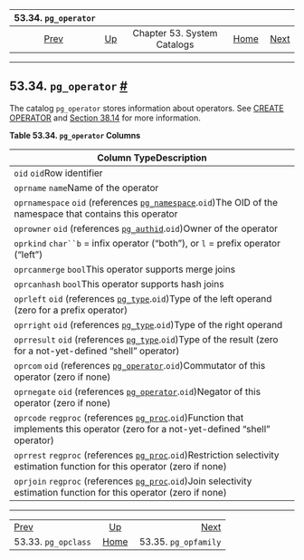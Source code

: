 <!--?xml version="1.0" encoding="UTF-8" standalone="no"?-->

|                 53.34. `pg_operator`                 |                                                   |                             |                                                       |                                                        |
| :--------------------------------------------------: | :------------------------------------------------ | :-------------------------: | ----------------------------------------------------: | -----------------------------------------------------: |
| [Prev](catalog-pg-opclass.html "53.33. pg_opclass")  | [Up](catalogs.html "Chapter 53. System Catalogs") | Chapter 53. System Catalogs | [Home](index.html "PostgreSQL 17devel Documentation") |  [Next](catalog-pg-opfamily.html "53.35. pg_opfamily") |

***

## 53.34. `pg_operator` [#](#CATALOG-PG-OPERATOR)

The catalog `pg_operator` stores information about operators. See [CREATE OPERATOR](sql-createoperator.html "CREATE OPERATOR") and [Section 38.14](xoper.html "38.14. User-Defined Operators") for more information.

**Table 53.34. `pg_operator` Columns**

| Column TypeDescription                                                                                                                                                        |
| ----------------------------------------------------------------------------------------------------------------------------------------------------------------------------- |
| `oid` `oid`Row identifier                                                                                                                                                     |
| `oprname` `name`Name of the operator                                                                                                                                          |
| `oprnamespace` `oid` (references [`pg_namespace`](catalog-pg-namespace.html "53.32. pg_namespace").`oid`)The OID of the namespace that contains this operator                 |
| `oprowner` `oid` (references [`pg_authid`](catalog-pg-authid.html "53.8. pg_authid").`oid`)Owner of the operator                                                              |
| `oprkind` `char``b` = infix operator (“both”), or `l` = prefix operator (“left”)                                                                                              |
| `oprcanmerge` `bool`This operator supports merge joins                                                                                                                        |
| `oprcanhash` `bool`This operator supports hash joins                                                                                                                          |
| `oprleft` `oid` (references [`pg_type`](catalog-pg-type.html "53.64. pg_type").`oid`)Type of the left operand (zero for a prefix operator)                                    |
| `oprright` `oid` (references [`pg_type`](catalog-pg-type.html "53.64. pg_type").`oid`)Type of the right operand                                                               |
| `oprresult` `oid` (references [`pg_type`](catalog-pg-type.html "53.64. pg_type").`oid`)Type of the result (zero for a not-yet-defined “shell” operator)                       |
| `oprcom` `oid` (references [`pg_operator`](catalog-pg-operator.html "53.34. pg_operator").`oid`)Commutator of this operator (zero if none)                                    |
| `oprnegate` `oid` (references [`pg_operator`](catalog-pg-operator.html "53.34. pg_operator").`oid`)Negator of this operator (zero if none)                                    |
| `oprcode` `regproc` (references [`pg_proc`](catalog-pg-proc.html "53.39. pg_proc").`oid`)Function that implements this operator (zero for a not-yet-defined “shell” operator) |
| `oprrest` `regproc` (references [`pg_proc`](catalog-pg-proc.html "53.39. pg_proc").`oid`)Restriction selectivity estimation function for this operator (zero if none)         |
| `oprjoin` `regproc` (references [`pg_proc`](catalog-pg-proc.html "53.39. pg_proc").`oid`)Join selectivity estimation function for this operator (zero if none)                |

***

|                                                      |                                                       |                                                        |
| :--------------------------------------------------- | :---------------------------------------------------: | -----------------------------------------------------: |
| [Prev](catalog-pg-opclass.html "53.33. pg_opclass")  |   [Up](catalogs.html "Chapter 53. System Catalogs")   |  [Next](catalog-pg-opfamily.html "53.35. pg_opfamily") |
| 53.33. `pg_opclass`                                  | [Home](index.html "PostgreSQL 17devel Documentation") |                                   53.35. `pg_opfamily` |
